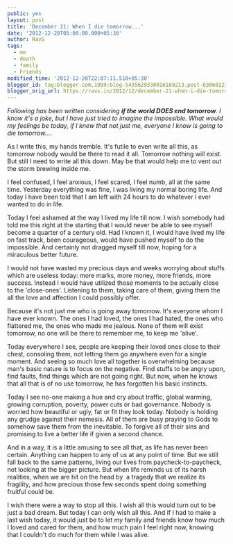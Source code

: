 ```yaml
---
public: yes
layout: post
title: 'December 21: When I die tomorrow...'
date: '2012-12-20T05:00:00.000+05:30'
author: RavS
tags:
  - me
  - death
  - family
  - Friends
modified_time: '2012-12-20T22:07:11.510+05:30'
blogger_id: tag:blogger.com,1999:blog-5435629330016169213.post-6386012310970384478
blogger_orig_url: https://ravs.in/2012/12/december-21-when-i-die-tomorrow
---
```


_Following has been written considering **if the world DOES end tomorrow**. I know it's a joke, but I have just tried to imagine the impossible. What would my feelings be today, if I knew that not just me, everyone I know is going to die tomorrow...._

As I write this, my hands tremble. It's futile to even write all this, as tomorrow nobody would be there to read it all. Tomorrow nothing will exist. But still I need to write all this down. May be that would help me to vent out the storm brewing inside me.

I feel confused, I feel anxious, I feel scared, I feel numb, all at the same time. Yesterday everything was fine, I was living my normal boring life. And today I have been told that I am left with 24 hours to do whatever I ever wanted to do in life.

Today I feel ashamed at the way I lived my life till now. I wish somebody had told me this right at the starting that I would never be able to see myself become a quarter of a century old. Had I known it, I would have lived my life on fast track, been courageous, would have pushed myself to do the impossible. And certainly not dragged myself till now, hoping for a miraculous better future.

I would not have wasted my precious days and weeks worrying about stuffs which are useless today: more marks, more money, more friends, more success. Instead I would have utilized those moments to be actually close to the 'close-ones'. Listening to them, taking care of them, giving them the all the love and affection I could possibly offer.

Because it's not just me who is going away tomorrow. It's everyone whom I have ever known. The ones I had loved, the ones I had hated, the ones who flattered me, the ones who made me jealous. None of them will exist tomorrow, no one will be there to remember me, to keep me 'alive'.

Today everywhere I see, people are keeping their loved ones close to their chest, consoling them, not letting them go anywhere even for a single moment. And seeing so much love all together is overwhelming because man's basic nature is to focus on the negative. Find stuffs to be angry upon, find faults, find things which are not going right. But now, when he knows that all that is of no use tomorrow, he has forgotten his basic instincts.

Today I see no-one making a hue and cry about traffic, global warming, growing corruption, poverty, power cuts or bad governance. Nobody is worried how beautiful or ugly, fat or fit they look today. Nobody is holding any grudge against their nemesis. All of them are busy praying to Gods to somehow save them from the inevitable. To forgive all of their sins and promising to live a better life if given a second chance.

And in a way, it is a little amusing to see all that, as life has never been certain. Anything can happen to any of us at any point of time. But we still fall back to the same patterns, living our lives from paycheck-to-paycheck,  not looking at the bigger picture. But when life reminds us of its harsh realities, when we are hit on the head by  a tragedy that we realize its fragility, and how precious those few seconds spent doing something fruitful could be.

I wish there were a way to stop all this. I wish all this would turn out to be just a bad dream. But today I can only wish all this. And if I had to make a last wish today, it would just be to let my family and friends know how much I loved and cared for them, and how much pain I feel right now, knowing that I couldn't do much for them while I was alive.

